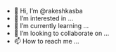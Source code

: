 - 👋 Hi, I’m @rakeshkasba
- 👀 I’m interested in ...
- 🌱 I’m currently learning ...
- 💞️ I’m looking to collaborate on ...
- 📫 How to reach me ...

<!---
rakeshkasba/rakeshkasba is a ✨ special ✨ repository because its `README.md` (this file) appears on your GitHub profile.
You can click the Preview link to take a look at your changes.
--->
